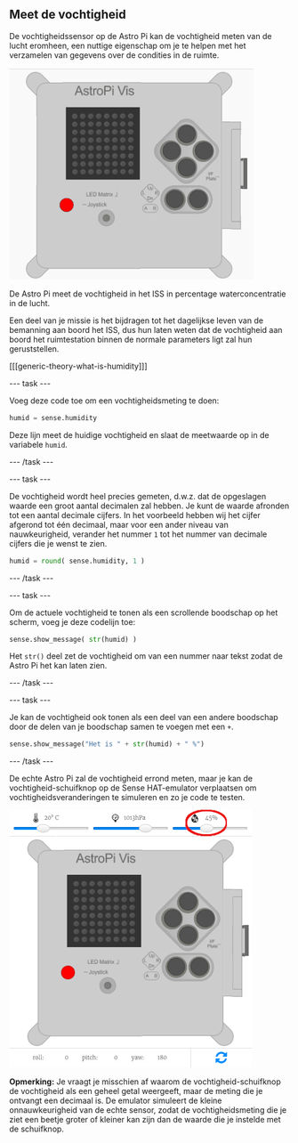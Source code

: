 ## Meet de vochtigheid

De vochtigheidssensor op de Astro Pi kan de vochtigheid meten van de lucht eromheen, een nuttige eigenschap om je te helpen met het verzamelen van gegevens over de condities in de ruimte.

![Boodschap over de vochtigheid](images/degrees-message.gif)

De Astro Pi meet de vochtigheid in het ISS in percentage waterconcentratie in de lucht.

Een deel van je missie is het bijdragen tot het dagelijkse leven van de bemanning aan boord het ISS, dus hun laten weten dat de vochtigheid aan boord het ruimtestation binnen de normale parameters ligt zal hun geruststellen.

[[[generic-theory-what-is-humidity]]]

--- task ---

Voeg deze code toe om een vochtigheidsmeting te doen:

```python
humid = sense.humidity
```

Deze lijn meet de huidige vochtigheid en slaat de meetwaarde op in de variabele `humid`.

--- /task ---

--- task ---

De vochtigheid wordt heel precies gemeten, d.w.z. dat de opgeslagen waarde een groot aantal decimalen zal hebben. Je kunt de waarde afronden tot een aantal decimale cijfers. In het voorbeeld hebben wij het cijfer afgerond tot één decimaal, maar voor een ander niveau van nauwkeurigheid, verander het nummer `1` tot het nummer van decimale cijfers die je wenst te zien.

```python
humid = round( sense.humidity, 1 )
```

--- /task ---

--- task ---

Om de actuele vochtigheid te tonen als een scrollende boodschap op het scherm, voeg je deze codelijn toe:

```python
sense.show_message( str(humid) )
```

Het `str()` deel zet de vochtigheid om van een nummer naar tekst zodat de Astro Pi het kan laten zien.

--- /task ---

--- task ---

Je kan de vochtigheid ook tonen als een deel van een andere boodschap door de delen van je boodschap samen te voegen met een `+`.

```python
sense.show_message("Het is " + str(humid) + " %")
```

--- /task ---

De echte Astro Pi zal de vochtigheid errond meten, maar je kan de vochtigheid-schuifknop op de Sense HAT-emulator verplaatsen om vochtigheidsveranderingen te simuleren en zo je code te testen.

![Vochtigheids-schuifknop](images/humidity-slider.png)

**Opmerking:** Je vraagt je misschien af waarom de vochtigheid-schuifknop de vochtigheid als een geheel getal weergeeft, maar de meting die je ontvangt een decimaal is. De emulator simuleert de kleine onnauwkeurigheid van de echte sensor, zodat de vochtigheidsmeting die je ziet een beetje groter of kleiner kan zijn dan de waarde die je instelde met de schuifknop.